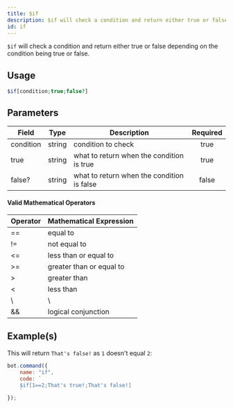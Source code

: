 ```yaml
---
title: $if
description: $if will check a condition and return either true or false depending on the condition being true or false.
id: if
---
```


`$if` will check a condition and return either true or false depending on the condition being true or false.

## Usage

```php
$if[condition;true;false?]
```

## Parameters

| Field     | Type   | Description                                | Required |
|-----------|--------|--------------------------------------------|:--------:|
| condition | string | condition to check                         |   true   |
| true      | string | what to return when the condition is true  |   true   |
| false?    | string | what to return when the condition is false |  false   |

#### Valid Mathematical Operators

| Operator | Mathematical Expression  |
|----------|--------------------------|
| ==       | equal to                 |
| !=       | not equal to             |
| <=       | less than or equal to    |
| \>=      | greater than or equal to |
| \>       | greater than             |
| <        | less than                |
| \        | \                        |     | logical OR               |
| &&       | logical conjunction      |

## Example(s)

This will return `That's false!` as `1` doesn't equal `2`:

```javascript
bot.command({
    name: "if",
    code: `
    $if[1==2;That's true!;That's false!]
    `
});
```